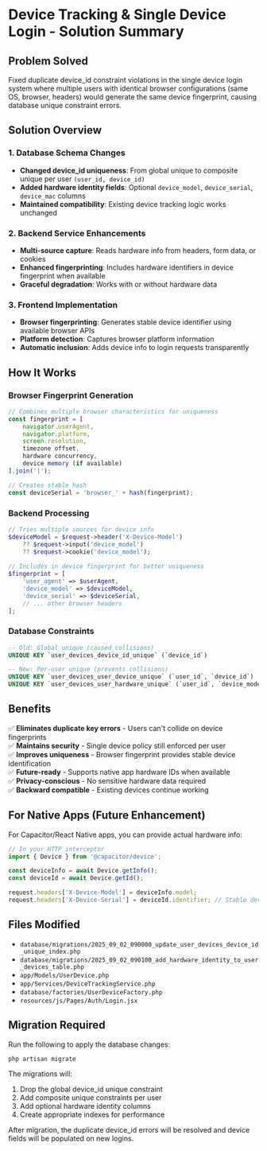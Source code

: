 # Device Tracking & Single Device Login - Solution Summary

## Problem Solved
Fixed duplicate device_id constraint violations in the single device login system where multiple users with identical browser configurations (same OS, browser, headers) would generate the same device fingerprint, causing database unique constraint errors.

## Solution Overview

### 1. Database Schema Changes
- **Changed device_id uniqueness**: From global unique to composite unique per user `(user_id, device_id)`
- **Added hardware identity fields**: Optional `device_model`, `device_serial`, `device_mac` columns
- **Maintained compatibility**: Existing device tracking logic works unchanged

### 2. Backend Service Enhancements
- **Multi-source capture**: Reads hardware info from headers, form data, or cookies
- **Enhanced fingerprinting**: Includes hardware identifiers in device fingerprint when available
- **Graceful degradation**: Works with or without hardware data

### 3. Frontend Implementation
- **Browser fingerprinting**: Generates stable device identifier using available browser APIs
- **Platform detection**: Captures browser platform information
- **Automatic inclusion**: Adds device info to login requests transparently

## How It Works

### Browser Fingerprint Generation
```javascript
// Combines multiple browser characteristics for uniqueness
const fingerprint = [
    navigator.userAgent,
    navigator.platform, 
    screen.resolution,
    timezone offset,
    hardware concurrency,
    device memory (if available)
].join('|');

// Creates stable hash
const deviceSerial = 'browser_' + hash(fingerprint);
```

### Backend Processing
```php
// Tries multiple sources for device info
$deviceModel = $request->header('X-Device-Model')
    ?? $request->input('device_model')  
    ?? $request->cookie('device_model');
    
// Includes in device fingerprint for better uniqueness
$fingerprint = [
    'user_agent' => $userAgent,
    'device_model' => $deviceModel,
    'device_serial' => $deviceSerial,
    // ... other browser headers
];
```

### Database Constraints
```sql
-- Old: Global unique (caused collisions)
UNIQUE KEY `user_devices_device_id_unique` (`device_id`)

-- New: Per-user unique (prevents collisions)  
UNIQUE KEY `user_devices_user_device_unique` (`user_id`, `device_id`)
UNIQUE KEY `user_devices_user_hardware_unique` (`user_id`, `device_model`, `device_serial`, `device_mac`)
```

## Benefits

✅ **Eliminates duplicate key errors** - Users can't collide on device fingerprints  
✅ **Maintains security** - Single device policy still enforced per user  
✅ **Improves uniqueness** - Browser fingerprint provides stable device identification  
✅ **Future-ready** - Supports native app hardware IDs when available  
✅ **Privacy-conscious** - No sensitive hardware data required  
✅ **Backward compatible** - Existing devices continue working  

## For Native Apps (Future Enhancement)

For Capacitor/React Native apps, you can provide actual hardware info:

```typescript
// In your HTTP interceptor
import { Device } from '@capacitor/device';

const deviceInfo = await Device.getInfo();
const deviceId = await Device.getId();

request.headers['X-Device-Model'] = deviceInfo.model;
request.headers['X-Device-Serial'] = deviceId.identifier; // Stable device ID
```

## Files Modified

- `database/migrations/2025_09_02_090000_update_user_devices_device_id_unique_index.php`
- `database/migrations/2025_09_02_090100_add_hardware_identity_to_user_devices_table.php`  
- `app/Models/UserDevice.php`
- `app/Services/DeviceTrackingService.php`
- `database/factories/UserDeviceFactory.php`
- `resources/js/Pages/Auth/Login.jsx`

## Migration Required

Run the following to apply the database changes:

```bash
php artisan migrate
```

The migrations will:
1. Drop the global device_id unique constraint
2. Add composite unique constraints per user
3. Add optional hardware identity columns
4. Create appropriate indexes for performance

After migration, the duplicate device_id errors will be resolved and device fields will be populated on new logins.
